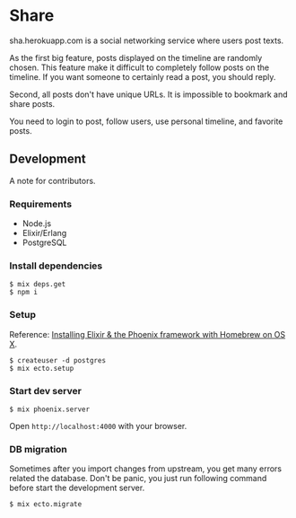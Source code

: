 # Share

sha.herokuapp.com is a social networking service where users post texts.

As the first big feature, posts displayed on the timeline are randomly chosen.
This feature make it difficult to completely follow posts on the timeline.
If you want someone to certainly read a post, you should reply.

Second, all posts don't have unique URLs.
It is impossible to bookmark and share posts.

You need to login to post, follow users, use personal timeline, and favorite posts.

## Development

A note for contributors.

### Requirements

* Node.js
* Elixir/Erlang
* PostgreSQL

### Install dependencies

```
$ mix deps.get
$ npm i
```

### Setup

Reference: [Installing Elixir & the Phoenix framework with Homebrew on OS X](https://gist.github.com/likethesky/abb00e5aedc38ee9f711).

```
$ createuser -d postgres
$ mix ecto.setup
```

### Start dev server

```
$ mix phoenix.server
```

Open `http://localhost:4000` with your browser.


### DB migration

Sometimes after you import changes from upstream, you get many errors related the database.
Don't be panic, you just run following command before start the development server.

```
$ mix ecto.migrate
```
